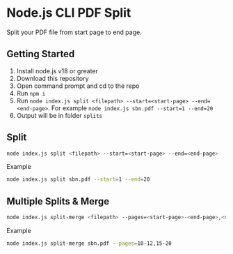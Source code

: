 # Node.js CLI PDF Split

Split your PDF file from start page to end page.

## Getting Started

1. Install node.js v18 or greater
2. Download this repository
3. Open command prompt and cd to the repo
4. Run `npm i`
5. Run `node index.js split <filepath> --start=<start-page> --end=<end-page>`. For example `node index.js sbn.pdf --start=1 --end=20`
6. Output will be in folder `splits`

## Split

```bash
node index.js split <filepath> --start=<start-page> --end=<end-page>
```

Example

```bash
node index.js split sbn.pdf --start=1 --end=20
```

## Multiple Splits & Merge

```bash
node index.js split-merge <filepath> --pages=<start-page>-<end-page>,<start-page>-<end-page>
```

Example

```bash
node index.js split-merge sbn.pdf --pages=10-12,15-20
```
